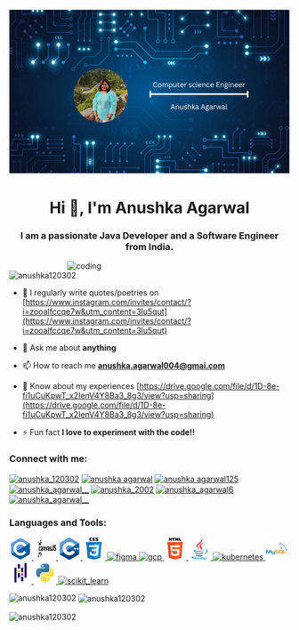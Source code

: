 ![logo](https://github.com/anushka120302/anushka120302/blob/main/JAVA%20DEVELOPER.png)
<h1 align="center">Hi 👋, I'm Anushka Agarwal</h1>
<h3 align="center">I am a passionate Java Developer and a Software Engineer from India.</h3>

<img align="right" alt="coding" width="400" src="https://camo.githubusercontent.com/691cdc5f9c4dc0e88650b97d480af9237d9422963bd1184f95e00087d3aa8bbd/68747470733a2f2f692e696d6775722e636f6d2f72486c456444712e676966">

<p align="left"> <img src="https://komarev.com/ghpvc/?username=anushka120302&label=Profile%20views&color=0e75b6&style=flat" alt="anushka120302" /> </p>

- 📝 I regularly write quotes/poetries on [https://www.instagram.com/invites/contact/?i=zooalfccqe7w&utm_content=3lu5qut](https://www.instagram.com/invites/contact/?i=zooalfccqe7w&utm_content=3lu5qut)

- 💬 Ask me about **anything**

- 📫 How to reach me **anushka.agarwal004@gmai.com**

- 📄 Know about my experiences [https://drive.google.com/file/d/1D-8e-fi1uCuKpwT_x2IenV4Y8Ba3_8g3/view?usp=sharing](https://drive.google.com/file/d/1D-8e-fi1uCuKpwT_x2IenV4Y8Ba3_8g3/view?usp=sharing)

- ⚡ Fun fact **I love to experiment with the code!!**

<h3 align="left">Connect with me:</h3>
<p align="left">
<a href="https://twitter.com/anushka_120302" target="blank"><img align="center" src="https://raw.githubusercontent.com/rahuldkjain/github-profile-readme-generator/master/src/images/icons/Social/twitter.svg" alt="anushka_120302" height="30" width="40" /></a>
<a href="https://linkedin.com/in/anushka agarwal" target="blank"><img align="center" src="https://raw.githubusercontent.com/rahuldkjain/github-profile-readme-generator/master/src/images/icons/Social/linked-in-alt.svg" alt="anushka agarwal" height="30" width="40" /></a>
<a href="https://kaggle.com/anushka agarwal125" target="blank"><img align="center" src="https://raw.githubusercontent.com/rahuldkjain/github-profile-readme-generator/master/src/images/icons/Social/kaggle.svg" alt="anushka agarwal125" height="30" width="40" /></a>
<a href="https://instagram.com/anushka_agarwal__" target="blank"><img align="center" src="https://raw.githubusercontent.com/rahuldkjain/github-profile-readme-generator/master/src/images/icons/Social/instagram.svg" alt="anushka_agarwal__" height="30" width="40" /></a>
<a href="https://www.codechef.com/users/anushka_2002" target="blank"><img align="center" src="https://cdn.jsdelivr.net/npm/simple-icons@3.1.0/icons/codechef.svg" alt="anushka_2002" height="30" width="40" /></a>
<a href="https://www.hackerrank.com/anushka_agarwal6" target="blank"><img align="center" src="https://raw.githubusercontent.com/rahuldkjain/github-profile-readme-generator/master/src/images/icons/Social/hackerrank.svg" alt="anushka_agarwal6" height="30" width="40" /></a>
<a href="https://www.leetcode.com/anushka_agarwal__" target="blank"><img align="center" src="https://raw.githubusercontent.com/rahuldkjain/github-profile-readme-generator/master/src/images/icons/Social/leet-code.svg" alt="anushka_agarwal__" height="30" width="40" /></a>
</p>

<h3 align="left">Languages and Tools:</h3>
<p align="left"> <a href="https://www.cprogramming.com/" target="_blank" rel="noreferrer"> <img src="https://raw.githubusercontent.com/devicons/devicon/master/icons/c/c-original.svg" alt="c" width="40" height="40"/> </a> <a href="https://canvasjs.com" target="_blank" rel="noreferrer"> <img src="https://raw.githubusercontent.com/Hardik0307/Hardik0307/master/assets/canvasjs-charts.svg" alt="canvasjs" width="40" height="40"/> </a> <a href="https://www.w3schools.com/cpp/" target="_blank" rel="noreferrer"> <img src="https://raw.githubusercontent.com/devicons/devicon/master/icons/cplusplus/cplusplus-original.svg" alt="cplusplus" width="40" height="40"/> </a> <a href="https://www.w3schools.com/css/" target="_blank" rel="noreferrer"> <img src="https://raw.githubusercontent.com/devicons/devicon/master/icons/css3/css3-original-wordmark.svg" alt="css3" width="40" height="40"/> </a> <a href="https://www.figma.com/" target="_blank" rel="noreferrer"> <img src="https://www.vectorlogo.zone/logos/figma/figma-icon.svg" alt="figma" width="40" height="40"/> </a> <a href="https://cloud.google.com" target="_blank" rel="noreferrer"> <img src="https://www.vectorlogo.zone/logos/google_cloud/google_cloud-icon.svg" alt="gcp" width="40" height="40"/> </a> <a href="https://www.w3.org/html/" target="_blank" rel="noreferrer"> <img src="https://raw.githubusercontent.com/devicons/devicon/master/icons/html5/html5-original-wordmark.svg" alt="html5" width="40" height="40"/> </a> <a href="https://www.java.com" target="_blank" rel="noreferrer"> <img src="https://raw.githubusercontent.com/devicons/devicon/master/icons/java/java-original.svg" alt="java" width="40" height="40"/> </a> <a href="https://kubernetes.io" target="_blank" rel="noreferrer"> <img src="https://www.vectorlogo.zone/logos/kubernetes/kubernetes-icon.svg" alt="kubernetes" width="40" height="40"/> </a> <a href="https://www.mysql.com/" target="_blank" rel="noreferrer"> <img src="https://raw.githubusercontent.com/devicons/devicon/master/icons/mysql/mysql-original-wordmark.svg" alt="mysql" width="40" height="40"/> </a> <a href="https://pandas.pydata.org/" target="_blank" rel="noreferrer"> <img src="https://raw.githubusercontent.com/devicons/devicon/2ae2a900d2f041da66e950e4d48052658d850630/icons/pandas/pandas-original.svg" alt="pandas" width="40" height="40"/> </a> <a href="https://www.python.org" target="_blank" rel="noreferrer"> <img src="https://raw.githubusercontent.com/devicons/devicon/master/icons/python/python-original.svg" alt="python" width="40" height="40"/> </a> <a href="https://scikit-learn.org/" target="_blank" rel="noreferrer"> <img src="https://upload.wikimedia.org/wikipedia/commons/0/05/Scikit_learn_logo_small.svg" alt="scikit_learn" width="40" height="40"/> </a> </p>

<p><img align="left" src="https://github-readme-stats.vercel.app/api/top-langs?username=anushka120302&show_icons=true&locale=en&layout=compact" alt="anushka120302" /></p>

<p>&nbsp;<img align="center" src="https://github-readme-stats.vercel.app/api?username=anushka120302&show_icons=true&locale=en" alt="anushka120302" /></p>

<p><img align="center" src="https://github-readme-streak-stats.herokuapp.com/?user=anushka120302&" alt="anushka120302" /></p>
